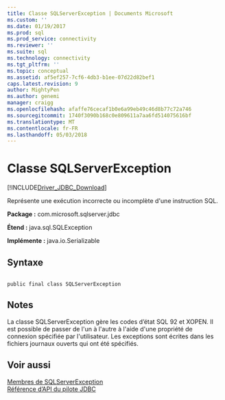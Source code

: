```yaml
---
title: Classe SQLServerException | Documents Microsoft
ms.custom: ''
ms.date: 01/19/2017
ms.prod: sql
ms.prod_service: connectivity
ms.reviewer: ''
ms.suite: sql
ms.technology: connectivity
ms.tgt_pltfrm: ''
ms.topic: conceptual
ms.assetid: af5ef257-7cf6-4db3-b1ee-07d22d82bef1
caps.latest.revision: 9
author: MightyPen
ms.author: genemi
manager: craigg
ms.openlocfilehash: afaffe76cecaf1b0e6a99eb49c46d8b77c72a746
ms.sourcegitcommit: 1740f3090b168c0e809611a7aa6fd514075616bf
ms.translationtype: MT
ms.contentlocale: fr-FR
ms.lasthandoff: 05/03/2018
---
```

# <a name="sqlserverexception-class"></a>Classe SQLServerException
[!INCLUDE[Driver_JDBC_Download](../../../includes/driver_jdbc_download.md)]

  Représente une exécution incorrecte ou incomplète d'une instruction SQL.  
  
 **Package :** com.microsoft.sqlserver.jdbc  
  
 **Étend :** java.sql.SQLException  
  
 **Implémente :** java.io.Serializable  
  
## <a name="syntax"></a>Syntaxe  
  
```  
  
public final class SQLServerException  
```  
  
## <a name="remarks"></a>Notes  
 La classe SQLServerException gère les codes d’état SQL 92 et XOPEN. Il est possible de passer de l'un à l'autre à l'aide d'une propriété de connexion spécifiée par l'utilisateur. Les exceptions sont écrites dans les fichiers journaux ouverts qui ont été spécifiés.  
  
## <a name="see-also"></a>Voir aussi  
 [Membres de SQLServerException](../../../connect/jdbc/reference/sqlserverexception-members.md)   
 [Référence d’API du pilote JDBC](../../../connect/jdbc/reference/jdbc-driver-api-reference.md)  
  
  
